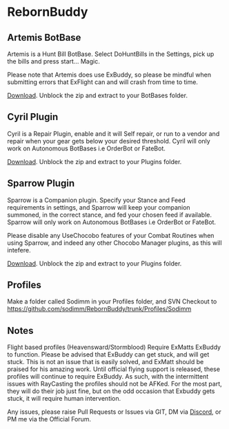 # RebornBuddy

## Artemis BotBase

Artemis is a Hunt Bill BotBase. Select DoHuntBills in the Settings, pick up the bills and press start... Magic.

Please note that Artemis does use ExBuddy, so please be mindful when submitting errors that ExFlight can and will crash from time to time.

[Download](https://github.com/sodimm/RebornBuddy/blob/master/Downloads/Latest/Artemis/Artemis.zip?raw=true "Artemis"). Unblock the zip and extract to your BotBases folder.

## Cyril Plugin

Cyril is a Repair Plugin, enable and it will Self repair, or run to a vendor and repair when your gear gets below your desired threshold. Cyril will only work on Autonomous BotBases i.e OrderBot or FateBot.

[Download](https://github.com/sodimm/RebornBuddy/blob/master/Downloads/Latest/Cyril/Cyril.zip?raw=true "Cyril"). Unblock the zip and extract to your Plugins folder.

## Sparrow Plugin

Sparrow is a Companion plugin. Specify your Stance and Feed requirements in settings, and Sparrow will keep your companion summoned, in the correct stance, and fed your chosen feed if available. Sparrow will only work on Autonomous BotBases i.e OrderBot or FateBot.

Please disable any UseChocobo features of your Combat Routines when using Sparrow, and indeed any other Chocobo Manager plugins, as this  will intefere.

[Download](https://github.com/sodimm/RebornBuddy/blob/master/Downloads/Latest/Sparrow/Sparrow.zip?raw=true "Sparrow"). Unblock the zip and extract to your Plugins folder.

## Profiles

Make a folder called Sodimm in your Profiles folder, and SVN Checkout to
https://github.com/sodimm/RebornBuddy/trunk/Profiles/Sodimm

## Notes

Flight based profiles (Heavensward/Stormblood) Require ExMatts ExBuddy to function. Please be advised that ExBuddy can get stuck, and will get stuck. This is not an issue that is easily solved, and ExMatt should be praised for his amazing work. Until official flying support is released, these profiles will continue to require ExBuddy. As such, with the intermittent issues with RayCasting the profiles should not be AFKed. For the most part, they will do their job just fine, but on the odd occasion that Exbuddy gets stuck, it will require human intervention.

Any issues, please raise Pull Requests or Issues via GIT, DM via [Discord](https://discord.gg/zkNYzAs "Join Discord Server"), or PM me via the Official Forum.